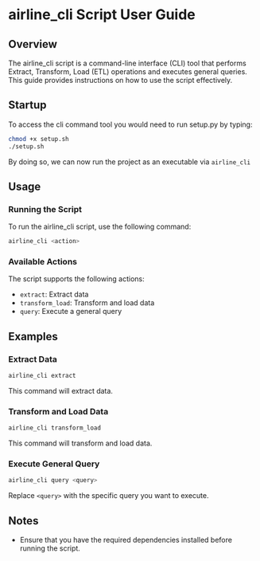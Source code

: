 # airline_cli Script User Guide

## Overview

The airline_cli script is a command-line interface (CLI) tool that performs Extract, Transform, Load (ETL) operations and executes general queries. This guide provides instructions on how to use the script effectively.

## Startup

To access the cli command tool you would need to run setup.py by typing:

```bash
chmod +x setup.sh
./setup.sh
```

By doing so, we can now run the project as an executable via `airline_cli`

## Usage

### Running the Script

To run the airline_cli script, use the following command:

```bash
airline_cli <action>
```

### Available Actions

The script supports the following actions:

- `extract`: Extract data
- `transform_load`: Transform and load data
- `query`: Execute a general query

## Examples

### Extract Data

```bash
airline_cli extract
```

This command will extract data.

### Transform and Load Data

```bash
airline_cli transform_load
```

This command will transform and load data.

### Execute General Query

```bash
airline_cli query <query>
```

Replace `<query>` with the specific query you want to execute.

## Notes

- Ensure that you have the required dependencies installed before running the script.
